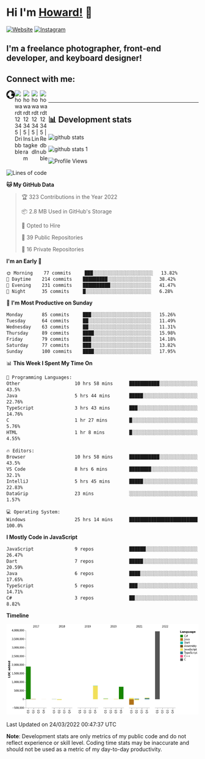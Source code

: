 # Hi I'm [Howard!][website] 👋

[![Website](https://img.shields.io/website?label=howardt12345.com&style=for-the-badge&url=https%3A%2F%2Fhowardt12345.com)](https://howardt12345.com)
[![Instagram](https://img.shields.io/badge/instagram-%23E4405F.svg?&style=for-the-badge&logo=instagram&logoColor=white)](https://instagram.com/howardt12345)

I'm a freelance photographer, front-end developer, and keyboard designer!
---

## Connect with me:

[<img align="left" alt="howardt12345.com" width="22px" src="https://raw.githubusercontent.com/iconic/open-iconic/master/svg/globe.svg" />][website]
[<img align="left" alt="howardt12345 | Dribbble" width="22px" src="https://cdn.jsdelivr.net/npm/simple-icons@v3/icons/dribbble.svg" />][dribbble]
[<img align="left" alt="howardt12345 | Instagram" width="22px" src="https://cdn.jsdelivr.net/npm/simple-icons@v3/icons/instagram.svg" />][instagram]
[<img align="left" alt="howardt12345 | LinkedIn" width="22px" src="https://cdn.jsdelivr.net/npm/simple-icons@v3/icons/linkedin.svg" />][linkedin]
[<img align="left" alt="howardt12345 | Redbubble" width="22px" src="https://cdn.jsdelivr.net/npm/simple-icons@v3/icons/redbubble.svg" />][redbubble]

<br />

---

## 📊 Development stats

![github stats](https://github-readme-stats.vercel.app/api?username=howardt12345&show_icons=true&hide_border=true&theme=dark&hide=contribs,issues)

![github stats 1](https://github-readme-stats.vercel.app/api/top-langs?username=howardt12345&langs_count=8&show_icons=true&hide_border=true&theme=dark&layout=compact)

<!--START_SECTION:waka-->
![Profile Views](http://img.shields.io/badge/Profile%20Views-0-blue)

![Lines of code](https://img.shields.io/badge/From%20Hello%20World%20I%27ve%20Written-7%20Million%20lines%20of%20code-blue)

**🐱 My GitHub Data** 

> 🏆 323 Contributions in the Year 2022
 > 
> 📦 2.8 MB Used in GitHub's Storage 
 > 
> 💼 Opted to Hire
 > 
> 📜 39 Public Repositories 
 > 
> 🔑 16 Private Repositories  
 > 
**I'm an Early 🐤** 

```text
🌞 Morning    77 commits     ███░░░░░░░░░░░░░░░░░░░░░░   13.82% 
🌆 Daytime    214 commits    █████████░░░░░░░░░░░░░░░░   38.42% 
🌃 Evening    231 commits    ██████████░░░░░░░░░░░░░░░   41.47% 
🌙 Night      35 commits     █░░░░░░░░░░░░░░░░░░░░░░░░   6.28%

```
📅 **I'm Most Productive on Sunday** 

```text
Monday       85 commits     ███░░░░░░░░░░░░░░░░░░░░░░   15.26% 
Tuesday      64 commits     ██░░░░░░░░░░░░░░░░░░░░░░░   11.49% 
Wednesday    63 commits     ██░░░░░░░░░░░░░░░░░░░░░░░   11.31% 
Thursday     89 commits     ████░░░░░░░░░░░░░░░░░░░░░   15.98% 
Friday       79 commits     ███░░░░░░░░░░░░░░░░░░░░░░   14.18% 
Saturday     77 commits     ███░░░░░░░░░░░░░░░░░░░░░░   13.82% 
Sunday       100 commits    ████░░░░░░░░░░░░░░░░░░░░░   17.95%

```


📊 **This Week I Spent My Time On** 

```text
💬 Programming Languages: 
Other                    10 hrs 58 mins      ███████████░░░░░░░░░░░░░░   43.5% 
Java                     5 hrs 44 mins       █████░░░░░░░░░░░░░░░░░░░░   22.76% 
TypeScript               3 hrs 43 mins       ███░░░░░░░░░░░░░░░░░░░░░░   14.76% 
C                        1 hr 27 mins        █░░░░░░░░░░░░░░░░░░░░░░░░   5.76% 
HTML                     1 hr 8 mins         █░░░░░░░░░░░░░░░░░░░░░░░░   4.55%

🔥 Editors: 
Browser                  10 hrs 58 mins      ███████████░░░░░░░░░░░░░░   43.5% 
VS Code                  8 hrs 6 mins        ████████░░░░░░░░░░░░░░░░░   32.1% 
IntelliJ                 5 hrs 45 mins       █████░░░░░░░░░░░░░░░░░░░░   22.83% 
DataGrip                 23 mins             ░░░░░░░░░░░░░░░░░░░░░░░░░   1.57%

💻 Operating System: 
Windows                  25 hrs 14 mins      █████████████████████████   100.0%

```

**I Mostly Code in JavaScript** 

```text
JavaScript               9 repos             ██████░░░░░░░░░░░░░░░░░░░   26.47% 
Dart                     7 repos             █████░░░░░░░░░░░░░░░░░░░░   20.59% 
Java                     6 repos             ████░░░░░░░░░░░░░░░░░░░░░   17.65% 
TypeScript               5 repos             ███░░░░░░░░░░░░░░░░░░░░░░   14.71% 
C#                       3 repos             ██░░░░░░░░░░░░░░░░░░░░░░░   8.82%

```


**Timeline**

![Chart not found](https://raw.githubusercontent.com/howardt12345/howardt12345/master/charts/bar_graph.png) 


 Last Updated on 24/03/2022 00:47:37 UTC
<!--END_SECTION:waka-->

**Note**: Development stats are only metrics of my public code and do not reflect experience or skill level. Coding time stats may be inaccurate and should not be used as a metric of my day-to-day productivity.

[website]: https://howardt12345.com
[dribbble]: https://dribbble.com/howardt12345
[instagram]: https://instagram.com/howardt12345
[linkedin]: https://linkedin.com/in/howardt12345
[redbubble]: https://www.redbubble.com/people/howardt12345/
